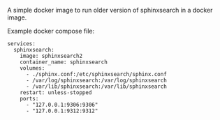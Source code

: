 A simple docker image to run older version of sphinxsearch in a docker image.

Example docker compose file:

```
services:
  sphinxsearch:
    image: sphinxsearch2
    container_name: sphinxsearch
    volumes:
      - ./sphinx.conf:/etc/sphinxsearch/sphinx.conf
      - /var/log/sphinxsearch:/var/log/sphinxsearch
      - /var/lib/sphinxsearch:/var/lib/sphinxsearch
    restart: unless-stopped
    ports:
      - "127.0.0.1:9306:9306"
      - "127.0.0.1:9312:9312"
```
